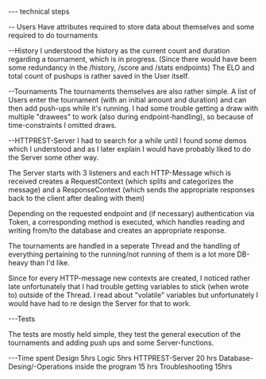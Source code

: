 --- technical steps 

-- Users
Have attributes required to store data about themselves and some required to do tournaments

--History
I understood the history as the current count and duration regarding a tournament, which is in progress. (Since there would have been some redundancy in the /history, /score and /stats endpoints)
The ELO and total count of pushups is rather saved in the User itself.

--Tournaments
The tournaments themselves are also rather simple. A list of Users enter the tournament (with an initial amount and duration) and can then add push-ups while it's running.
I had some trouble getting a draw with multiple "drawees" to work (also during endpoint-handling), so because of time-constraints I omitted draws.

--HTTPREST-Server
I had to search for a while until I found some demos which I understood and as I later explain I would have probably liked to do the Server some other way.

The Server starts with 3 listeners and each HTTP-Message which is received creates a RequestContext (which splits and categorizes the message) 
and a ResponseContext (which sends the appropriate responses back to the client after dealing with them)

Depending on the requested endpoint and (if necessary) authentication via Token, a corresponding method is executed, which handles reading and writing from/to the database and creates an appropriate response.

The tournaments are handled in a seperate Thread and the handling of everything pertaining to the running/not running of them is a lot more DB-heavy than I'd like.

Since for every HTTP-message new contexts are created, I noticed rather late unfortunately that I had trouble getting variables to stick (when wrote to) outside of the Thread.
I read about "volatile" variables but unfortunately I would have had to re design the Server for that to work.


---Tests

The tests are mostly held simple, they test the general execution of the tournaments and adding push ups
and some Server-functions.

---Time spent
Design 5hrs
Logic 5hrs
HTTPREST-Server 20 hrs
Database-Desing/-Operations inside the program 15 hrs
Troubleshooting 15hrs

